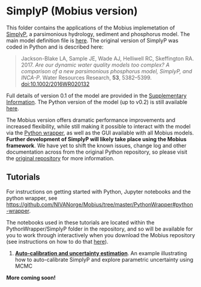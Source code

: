 # SimplyP (Mobius version)

This folder contains the applications of the Mobius implemetation of [SimplyP](https://github.com/LeahJB/SimplyP), a parsimonious hydrology, sediment and phosphorus model. The main model definition file is [here](https://github.com/NIVANorge/Mobius/blob/master/Modules/SimplyP.h). The original version of SimplyP was coded in Python and is described here:

> Jackson-Blake LA, Sample JE, Wade AJ, Helliwell RC, Skeffington RA. 2017. *Are our dynamic water quality models too complex? A comparison of a new parsimonious phosphorus model, SimplyP, and INCA-P*. Water Resources Research, **53**, 5382–5399. [doi:10.1002/2016WR020132](http://onlinelibrary.wiley.com/doi/10.1002/2016WR020132/abstract;jsessionid=7E1F1066482B9FFDBC29BA6B5A80042C.f04t01)

Full details of version 0.1 of the model are provided in the [Supplementary Information](https://agupubs.onlinelibrary.wiley.com/action/downloadSupplement?doi=10.1002%2F2016WR020132&file=wrcr22702-sup-0001-2016WR020132-s01.pdf). The Python version of the model (up to v0.2) is still available [here](https://github.com/LeahJB/SimplyP).

The Mobius version offers dramatic performance improvements and increased flexibility, while still making it possible to interact with the model via the [Python wrapper](https://github.com/NIVANorge/Mobius/tree/master/PythonWrapper), as well as the GUI available with all Mobius models. **Further development of SimplyP will likely take place using the Mobius framework**. We have yet to shift the known issues, change log and other documentation across from the original Python repository, so please visit the [original repository](https://github.com/LeahJB/SimplyP) for more information.

## Tutorials

For instructions on getting started with Python, Jupyter notebooks and the python wrapper, see https://github.com/NIVANorge/Mobius/tree/master/PythonWrapper#python-wrapper.

The notebooks used in these tutorials are located within the PythonWrapper/SimplyP folder in the repository, and so will be available for you to work through interactively when you download the Mobius repository (see instructions on how to do that [here](https://github.com/NIVANorge/Mobius#download-the-repository)). 

 1. **[Auto-calibration and uncertainty estimation](https://nbviewer.jupyter.org/github/NIVANorge/Mobius/blob/master/PythonWrapper/SimplyP/simplyp_calibration.ipynb)**. An example illustrating how to auto-calibrate SimplyP and explore parametric uncertainty using MCMC

**More coming soon!**
